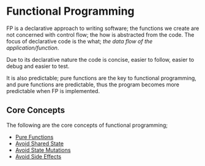 # Functional Programming

FP is a declarative approach to writing software; the functions we create are not concerned with control flow; the how is abstracted from the code. The focus of declarative code is the what; _the data flow of the application/function_.

Due to its declarative nature the code is concise, easier to follow, easier to debug and easier to test.

It is also predictable; pure functions are the key to functional programming, and pure functions are predictable, thus the program becomes more predictable when FP is implemented.

## Core Concepts

The following are the core concepts of functional programming;

- [Pure Functions](pure-functions)
- [Avoid Shared State](shared-state)
- [Avoid State Mutations](state-mutations)
- [Avoid Side Effects](side-effects)
